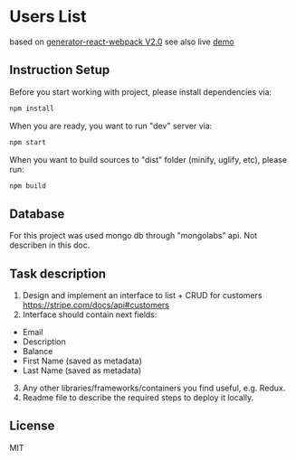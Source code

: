 # Users List
based on [generator-react-webpack V2.0](https://github.com/newtriks/generator-react-webpack)
see also live [demo](http://users-list.bitballoon.com)

## Instruction Setup
Before you start working with project, please install dependencies via:
```bash
npm install
```
When you are ready, you want to run "dev" server via:
```bash
npm start
```
When you want to build sources to "dist" folder (minify, uglify, etc), please run:
```bash
npm build
```

## Database
For this project was used mongo db through "mongolabs" api. Not describen in this doc.

## Task description
1. Design and implement an interface to list + CRUD for customers https://stripe.com/docs/api#customers
2. Interface should contain next fields:
 - Email
 - Description
 - Balance
 - First Name (saved as metadata)
 - Last Name (saved as metadata)
3. Any other libraries/frameworks/containers you find useful, e.g. Redux.
4. Readme file to describe the required steps to deploy it locally.


License
----
MIT
